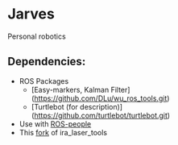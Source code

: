 # Jarves
Personal robotics

## Dependencies:
* ROS Packages
    * [Easy-markers, Kalman Filter] (https://github.com/DLu/wu_ros_tools.git)
    * [Turtlebot (for description)] (https://github.com/turtlebot/turtlebot.git)
* Use with [ROS-people](https://github.com/ruffsl/people.git)
* This [fork](https://github.com/ruffsl/ira_laser_tools/tree/patch.git) of ira_laser_tools
